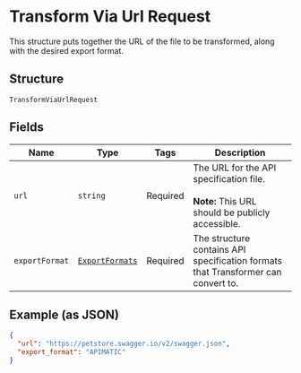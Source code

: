 
# Transform Via Url Request

This structure puts together the URL of the file to be transformed, along with the desired export format.

## Structure

`TransformViaUrlRequest`

## Fields

| Name | Type | Tags | Description |
|  --- | --- | --- | --- |
| `url` | `string` | Required | The URL for the API specification file.<br><br>**Note:** This URL should be publicly accessible. |
| `exportFormat` | [`ExportFormats`](../../doc/models/export-formats.md) | Required | The structure contains API specification formats that Transformer can convert to. |

## Example (as JSON)

```json
{
  "url": "https://petstore.swagger.io/v2/swagger.json",
  "export_format": "APIMATIC"
}
```

